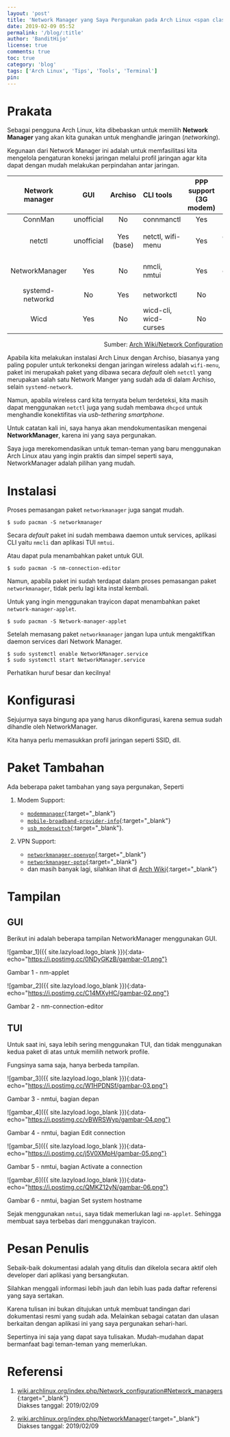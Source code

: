 ```yaml
---
layout: 'post'
title: 'Network Manager yang Saya Pergunakan pada Arch Linux <span class="new">BARU</span>'
date: 2019-02-09 05:52
permalink: '/blog/:title'
author: 'BanditHijo'
license: true
comments: true
toc: true
category: 'blog'
tags: ['Arch Linux', 'Tips', 'Tools', 'Terminal']
pin:
---
```


<!-- BANNER OF THE POST -->
<!-- <img class="post&#45;body&#45;img" src="{{ site.lazyload.logo_blank_banner }}" data&#45;echo="#" alt="banner"> -->

# Prakata

Sebagai pengguna Arch Linux, kita dibebaskan untuk memilih **Network Manager** yang akan kita gunakan untuk menghandle jaringan (*networking*).

Kegunaan dari Network Manager ini adalah untuk memfasilitasi kita mengelola pengaturan koneksi jaringan melalui profil jaringan agar kita dapat dengan mudah melakukan perpindahan antar jaringan.

| Network manager | GUI | Archiso | CLI tools | PPP support (3G modem) | DHCP client | Systemd units |
| :--: | :--: | :--: | :-- | :--: | :--: | :-- |
| ConnMan | unofficial | No | connmanctl | Yes | internal | `connman.service` |
| netctl | unofficial | Yes (base) | netctl, wifi-menu | Yes | dhcpcd, dhclient | `netctl-ifplug@interface.service`, `netctl-auto@interface.service` |
| NetworkManager | Yes | No | nmcli, nmtui | Yes | internal, dhcpcd, dhclient | `NetworkManager.service` |
| systemd-networkd | No | Yes | networkctl | No | internal | `systemd-networkd.service`, `systemd-resolved.service` |
| Wicd | Yes | No | wicd-cli, wicd-curses | No | dhcpcd | `wicd.service` |

<p class="img-caption" style="text-align:right;">Sumber: <a href="https://wiki.archlinux.org/index.php/Network_configuration#Network_managers" target="_blank">Arch Wiki/Network Configuration</a></p>

Apabila kita melakukan instalasi Arch Linux dengan Archiso, biasanya yang paling populer untuk terkoneksi dengan jaringan wireless adalah `wifi-menu`, paket ini merupakah paket yang dibawa secara *default* oleh `netctl` yang merupakan salah satu Network Manger yang sudah ada di dalam Archiso, selain `systemd-network`.

Namun, apabila wireless card kita ternyata belum terdeteksi, kita masih dapat menggunakan `netctl` juga yang sudah membawa `dhcpcd` untuk menghandle konektifitas via *usb-tethering smartphone*.

Untuk catatan kali ini, saya hanya akan mendokumentasikan mengenai **NetworkManager**, karena ini yang saya pergunakan.

Saya juga merekomendasikan untuk teman-teman yang baru menggunakan Arch Linux atau yang ingin praktis dan simpel seperti saya, NetworkManager adalah pilihan yang mudah.

# Instalasi

Proses pemasangan paket `networkmanager` juga sangat mudah.
```
$ sudo pacman -S networkmanager
```
Secara *default* paket ini sudah membawa daemon untuk services, aplikasi CLI yaitu `nmcli` dan aplikasi TUI `nmtui`.

Atau dapat pula menambahkan paket untuk GUI.
```
$ sudo pacman -S nm-connection-editor
```
Namun, apabila paket ini sudah terdapat dalam proses pemasangan paket `networkmanager`, tidak perlu lagi kita instal kembali.

Untuk yang ingin menggunakan trayicon dapat menambahkan paket `network-manager-applet`.
```
$ sudo pacman -S Network-manager-applet
```

Setelah memasang paket `networkmanager` jangan lupa untuk mengaktifkan daemon services dari Network Manager.
```
$ sudo systemctl enable NetworkManager.service
$ sudo systemctl start NetworkManager.service
```
Perhatikan huruf besar dan kecilnya!

# Konfigurasi

Sejujurnya saya bingung apa yang harus dikonfigurasi, karena semua sudah dihandle oleh NetworkManager.

Kita hanya perlu memasukkan profil jaringan seperti SSID, dll.

# Paket Tambahan

Ada beberapa paket tambahan yang saya pergunakan, Seperti

1. Modem Support:
    - [`modemmanager`](https://www.archlinux.org/packages/?name=modemmanager){:target="_blank"}
    - [`mobile-broadband-provider-info`](https://www.archlinux.org/packages/?name=mobile-broadband-provider-info){:target="_blank"}
    - [`usb_modeswitch`](https://www.archlinux.org/packages/?name=usb_modeswitch){:target="_blank"}.

2. VPN Support:
    - [`networkmanager-openvpn`](https://www.archlinux.org/packages/?name=networkmanager-openvpn){:target="_blank"}
    - [`networkmanager-pptp`](https://www.archlinux.org/packages/?name=networkmanager-pptp){:target="_blank"}
    - dan masih banyak lagi, silahkan lihat di [Arch Wiki](https://wiki.archlinux.org/index.php/NetworkManager#VPN_support){:target="_blank"}

# Tampilan

## GUI

Berikut ini adalah beberapa tampilan NetworkManager menggunakan GUI.

![gambar_1]({{ site.lazyload.logo_blank }}){:data-echo="https://i.postimg.cc/0NDyGKzB/gambar-01.png"}
<p class="img-caption">Gambar 1 - nm-applet</p>

![gambar_2]({{ site.lazyload.logo_blank }}){:data-echo="https://i.postimg.cc/C14MXyHC/gambar-02.png"}
<p class="img-caption">Gambar 2 - nm-connection-editor</p>

## TUI

Untuk saat ini, saya lebih sering menggunakan TUI, dan tidak menggunakan kedua paket di atas untuk memilih network profile.

Fungsinya sama saja, hanya berbeda tampilan.

![gambar_3]({{ site.lazyload.logo_blank }}){:data-echo="https://i.postimg.cc/W1HPDNSf/gambar-03.png"}
<p class="img-caption">Gambar 3 - nmtui, bagian depan</p>

![gambar_4]({{ site.lazyload.logo_blank }}){:data-echo="https://i.postimg.cc/vBWRSWyp/gambar-04.png"}
<p class="img-caption">Gambar 4 - nmtui, bagian Edit connection</p>

![gambar_5]({{ site.lazyload.logo_blank }}){:data-echo="https://i.postimg.cc/j5V0XMpH/gambar-05.png"}
<p class="img-caption">Gambar 5 - nmtui, bagian Activate a connection</p>

![gambar_6]({{ site.lazyload.logo_blank }}){:data-echo="https://i.postimg.cc/QMKZ12yN/gambar-06.png"}
<p class="img-caption">Gambar 6 - nmtui, bagian Set system hostname</p>

Sejak menggunakan `nmtui`, saya tidak memerlukan lagi `nm-applet`. Sehingga membuat saya terbebas dari menggunakan trayicon.

# Pesan Penulis

Sebaik-baik dokumentasi adalah yang ditulis dan dikelola secara aktif oleh developer dari aplikasi yang bersangkutan.

Silahkan menggali informasi lebih jauh dan lebih luas pada daftar referensi yang saya sertakan.

Karena tulisan ini bukan ditujukan untuk membuat tandingan dari dokumentasi resmi yang sudah ada. Melainkan sebagai catatan dan ulasan berkaitan dengan aplikasi ini yang saya pergunakan sehari-hari.

Sepertinya ini saja yang dapat saya tulisakan. Mudah-mudahan dapat bermanfaat bagi teman-teman yang memerlukan.


# Referensi

1. [wiki.archlinux.org/index.php/Network_configuration#Network_managers](https://wiki.archlinux.org/index.php/Network_configuration#Network_managers){:target="_blank"}
<br>Diakses tanggal: 2019/02/09

2. [wiki.archlinux.org/index.php/NetworkManager](https://wiki.archlinux.org/index.php/NetworkManager){:target="_blank"}
<br>Diakses tanggal: 2019/02/09
